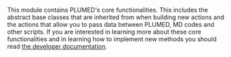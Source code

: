 This module contains PLUMED's core functionalities.  This includes the abstract base classes that are inherited from when building new actions and the actions that 
allow you to pass data between PLUMED, MD codes and other scripts.  If you are interested in learning more about these core functionalities and in learning how to 
implement new methods you should read [the developer documentation](../../developer-doc/html/index.html). 
